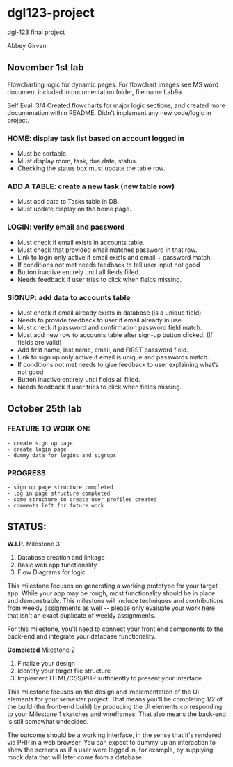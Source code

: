 # dgl123-project

dgl-123 final project

Abbey Girvan

## November 1st lab

Flowcharting logic for dynamic pages. For flowchart images see MS word document included in documentation folder, file name Lab9a. 

Self Eval: 3/4 
Created flowcharts for major logic sections, and created more documenation within README. Didn't implement any new code/logic in project.

### HOME: display task list based on account logged in

-	Must be sortable.
-	Must display room, task, due date, status.
-	Checking the status box must update the table row.

### ADD A TABLE: create a new task (new table row)

-	Must add data to Tasks table in DB.
-	Must update display on the home page.

### LOGIN: verify email and password

-	Must check if email exists in accounts table.
-	Must check that provided email matches password in that row.
-	Link to login only active if email exists and email + password match.
-	If conditions not met needs feedback to tell user input not good
-	Button inactive entirely until all fields filled.
-	Needs feedback if user tries to click when fields missing.

### SIGNUP: add data to accounts table

-	Must check if email already exists in database (is a unique field)
-	Needs to provide feedback to user if email already in use.
-	Must check if password and confirmation password field match.
-	Must add new row to accounts table after sign-up button clicked. (If fields are valid)
-	Add first name, last name, email, and FIRST password field.
-	Link to sign up only active if email is unique and passwords match.
-   If conditions not met needs to give feedback to user explaining what’s not good
-	Button inactive entirely until fields all filled.
-   Needs feedback if user tries to click when fields missing.



## October 25th lab

### FEATURE TO WORK ON:
    - create sign up page
    - create login page
    - dummy data for logins and signups

### PROGRESS
    - sign up page structure completed
    - log in page structure completed
    - some structure to create user profiles created
    - comments left for future work


## STATUS:

**W.I.P.** Milestone 3

1. Database creation and linkage
2. Basic web app functionality
3. Flow Diagrams for logic

This milestone focuses on generating a working prototype for your target app.  While your app may be rough, most functionality should be in place and demonstrable.  This milestone will include techniques and contributions from weekly assignments as well -- please only evaluate your work here that isn't an exact duplicate of weekly assignments.

For this milestone, you'll need to connect your front end components to the back-end and integrate your database functionality. 

**Completed** Milestone 2

1. Finalize your design
2. Identify your target file structure
3. Implement HTML/CSS/PHP sufficiently to present your interface

This milestone focuses on the design and implementation of the UI elements for your semester project.  That means you'll be completing 1/2 of the build (the front-end build) by producing the UI elements corresponding to your Milestone 1 sketches and wireframes.  That also means the back-end is still somewhat undecided. 

The outcome should be a working interface, in the sense that it's rendered via PHP in a web browser.  You can expect to dummy up an interaction to show the screens as if a user were logged in, for example, by supplying mock data that will later come from a database.